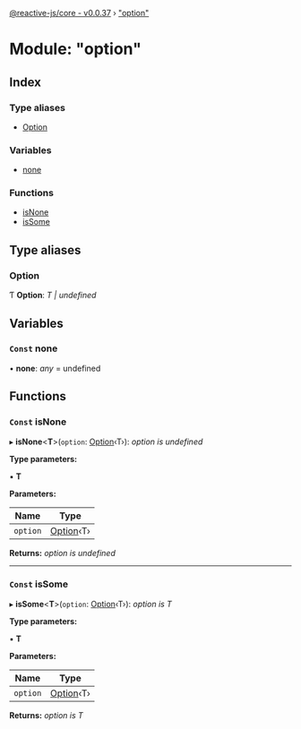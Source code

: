 [@reactive-js/core - v0.0.37](../README.md) › ["option"](_option_.md)

# Module: "option"

## Index

### Type aliases

* [Option](_option_.md#option)

### Variables

* [none](_option_.md#const-none)

### Functions

* [isNone](_option_.md#const-isnone)
* [isSome](_option_.md#const-issome)

## Type aliases

###  Option

Ƭ **Option**: *T | undefined*

## Variables

### `Const` none

• **none**: *any* = undefined

## Functions

### `Const` isNone

▸ **isNone**<**T**>(`option`: [Option](_option_.md#option)‹T›): *option is undefined*

**Type parameters:**

▪ **T**

**Parameters:**

Name | Type |
------ | ------ |
`option` | [Option](_option_.md#option)‹T› |

**Returns:** *option is undefined*

___

### `Const` isSome

▸ **isSome**<**T**>(`option`: [Option](_option_.md#option)‹T›): *option is T*

**Type parameters:**

▪ **T**

**Parameters:**

Name | Type |
------ | ------ |
`option` | [Option](_option_.md#option)‹T› |

**Returns:** *option is T*

